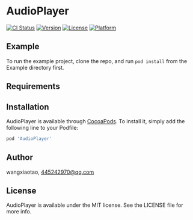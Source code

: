 # AudioPlayer

[![CI Status](https://img.shields.io/travis/wangxiaotao/AudioPlayer.svg?style=flat)](https://travis-ci.org/wangxiaotao/AudioPlayer)
[![Version](https://img.shields.io/cocoapods/v/AudioPlayer.svg?style=flat)](https://cocoapods.org/pods/AudioPlayer)
[![License](https://img.shields.io/cocoapods/l/AudioPlayer.svg?style=flat)](https://cocoapods.org/pods/AudioPlayer)
[![Platform](https://img.shields.io/cocoapods/p/AudioPlayer.svg?style=flat)](https://cocoapods.org/pods/AudioPlayer)

## Example

To run the example project, clone the repo, and run `pod install` from the Example directory first.

## Requirements

## Installation

AudioPlayer is available through [CocoaPods](https://cocoapods.org). To install
it, simply add the following line to your Podfile:

```ruby
pod 'AudioPlayer'
```

## Author

wangxiaotao, 445242970@qq.com

## License

AudioPlayer is available under the MIT license. See the LICENSE file for more info.
